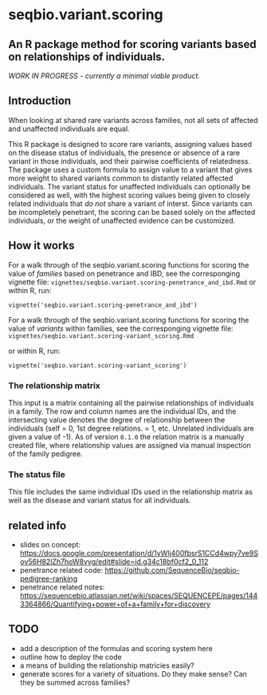 # seqbio.variant.scoring
## An R package method for scoring variants based on relationships of individuals.

*WORK IN PROGRESS - currently a minimal viable product.*

## Introduction
When looking at shared rare variants across families, not all sets of affected and unaffected individuals are equal. 

This R package is designed to score rare variants, assigning values based on the disease status of individuals, 
the presence or absence of a rare variant in those individuals, and their pairwise coefficients of relatedness.
The package uses a custom formula to assign value to a variant that gives more weight to shared variants common
to distantly related affected individuals. The variant status for unaffected individuals can optionally be considered
as well, with the highest scoring values being given to closely related individuals that *do not* share a variant of interst.
Since variants can be incompletely penetrant, the scoring can be based solely on the affected individuals, or the weight 
of unaffected evidence can be customized.


## How it works

For a walk through of the seqbio.variant.scoring functions for scoring the value of *families* based on penetrance and IBD, see the corresponging vignette file: 
`vignettes/seqbio.variant.scoring-penetrance_and_ibd.Rmd`
or within R, run:
```
vignette('seqbio.variant.scoring-penetrance_and_ibd')
```

For a walk through of the seqbio.variant.scoring functions for scoring the value of *variants* within families, see the corresponging vignette file: 
`vignettes/seqbio.variant.scoring-variant_scoring.Rmd`

or within R, run:
```
vignette('seqbio.variant.scoring-variant_scoring')
```

### The relationship matrix

This input is a matrix containing all the pairwise relationships of individuals in a family. The row and column names are the individual IDs, and the intersecting value denotes the degree of relationship between the individuals (self = 0, 1st degree relations. = 1, etc. Unrelated individuals are given a value of -1). As of version `0.1.0` the relation matrix is a manually created file, where relationship values are assigned via manual inspection of the family pedigree.

### The status file

This file includes the same individual IDs used in the relationship matrix as well as the disease and variant status for all individuals.


## related info

- slides on concept: https://docs.google.com/presentation/d/1yWlj400fbsrS1CCd4wpy7ve9Sov56H82lZh7hoW8vyg/edit#slide=id.g34c18bf0cf2_0_112
- penetrance related code: https://github.com/SequenceBio/seqbio-pedigree-ranking
- penetrance related notes: https://sequencebio.atlassian.net/wiki/spaces/SEQUENCEPE/pages/1443364866/Quantifying+power+of+a+family+for+discovery



## TODO 
- add a description of the formulas and scoring system here
- outline how to deploy the code
- a means of building the relationship matricies easily?
- generate scores for a variety of situations. Do they make sense? Can they be summed across families?


